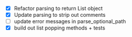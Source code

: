 - [x] Refactor parsing to return List object
- [x] Update parsing to strip out comments
- [ ] update error messages in parse_optional_path
- [x] build out list popping methods + tests
